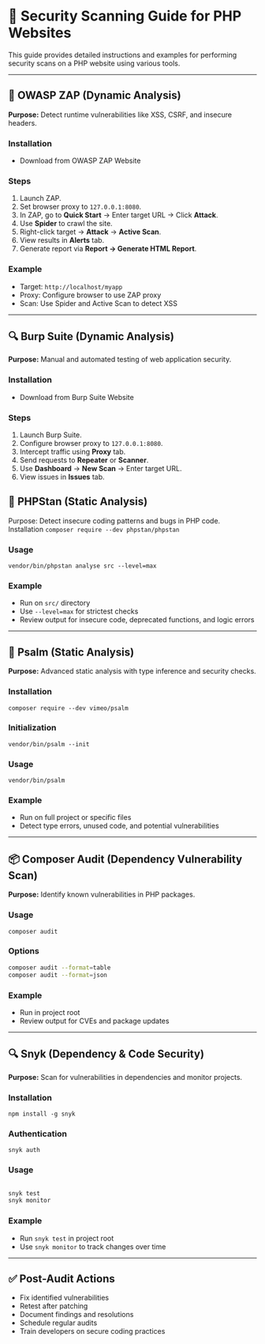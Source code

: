 
# 🔐 Security Scanning Guide for PHP Websites

This guide provides detailed instructions and examples for performing security scans on a PHP website using various tools.

---

## 🧪 OWASP ZAP (Dynamic Analysis)

**Purpose:** Detect runtime vulnerabilities like XSS, CSRF, and insecure headers.

### Installation
- Download from OWASP ZAP Website

### Steps
1. Launch ZAP.
2. Set browser proxy to `127.0.0.1:8080`.
3. In ZAP, go to **Quick Start** → Enter target URL → Click **Attack**.
4. Use **Spider** to crawl the site.
5. Right-click target → **Attack** → **Active Scan**.
6. View results in **Alerts** tab.
7. Generate report via **Report → Generate HTML Report**.

### Example
- Target: `http://localhost/myapp`
- Proxy: Configure browser to use ZAP proxy
- Scan: Use Spider and Active Scan to detect XSS

---

## 🔍 Burp Suite (Dynamic Analysis)

**Purpose:** Manual and automated testing of web application security.

### Installation
- Download from Burp Suite Website

### Steps
1. Launch Burp Suite.
2. Configure browser proxy to `127.0.0.1:8080`.
3. Intercept traffic using **Proxy** tab.
4. Send requests to **Repeater** or **Scanner**.
5. Use **Dashboard** → **New Scan** → Enter target URL.
6. View issues in **Issues** tab.

## 🧠 PHPStan (Static Analysis)
Purpose: Detect insecure coding patterns and bugs in PHP code.
Installation
`composer require --dev phpstan/phpstan`


### Usage

`vendor/bin/phpstan analyse src --level=max`

### Example

*   Run on `src/` directory
*   Use `--level=max` for strictest checks
*   Review output for insecure code, deprecated functions, and logic errors

***

## 🧠 Psalm (Static Analysis)

**Purpose:** Advanced static analysis with type inference and security checks.

### Installation

`composer require --dev vimeo/psalm`

### Initialization

`vendor/bin/psalm --init`


### Usage

`vendor/bin/psalm`


### Example

*   Run on full project or specific files
*   Detect type errors, unused code, and potential vulnerabilities

***

## 📦 Composer Audit (Dependency Vulnerability Scan)

**Purpose:** Identify known vulnerabilities in PHP packages.

### Usage

`composer audit`

### Options

```bash
composer audit --format=table
composer audit --format=json
```

### Example

*   Run in project root
*   Review output for CVEs and package updates

***

## 🔍 Snyk (Dependency & Code Security)

**Purpose:** Scan for vulnerabilities in dependencies and monitor projects.

### Installation

`npm install -g snyk`


### Authentication

`snyk auth`


### Usage

```bash

snyk test
snyk monitor
```


### Example

*   Run `snyk test` in project root
*   Use `snyk monitor` to track changes over time

***

## ✅ Post-Audit Actions

*   Fix identified vulnerabilities
*   Retest after patching
*   Document findings and resolutions
*   Schedule regular audits
*   Train developers on secure coding practices